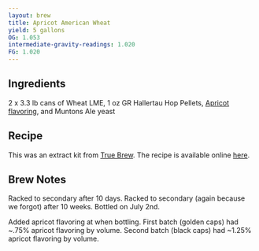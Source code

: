 ```yaml
---
layout: brew
title: Apricot American Wheat
yield: 5 gallons
OG: 1.053
intermediate-gravity-readings: 1.020
FG: 1.020
---
```


## Ingredients
2 x 3.3 lb cans of Wheat LME, 1 oz GR Hallertau Hop Pellets, [Apricot flavoring](https://bsgcraftbrewing.com/apricot-flavoring-5-gallon), and Muntons Ale yeast

## Recipe
This was an extract kit from [True Brew](http://www.amazon.com/gp/product/B003SSLEHO/ref=as_li_tl?ie=UTF8&camp=1789&creative=390957&creativeASIN=B003SSLEHO&linkCode=as2&tag=zombiest-20&linkId=ADFFPGSUEU65NSZR). The recipe is available online [here](http://bsghandcraft.com/downloads/TrueBrewInstructions/K12-AmericanWheat.pdf).

## Brew Notes
Racked to secondary after 10 days.  Racked to secondary (again because we forgot) after 10 weeks.  Bottled on July 2nd.  

Added apricot flavoring at when bottling. First batch (golden caps) had ~.75% apricot flavoring by volume.  Second batch (black caps) had ~1.25% apricot flavoring by volume.
